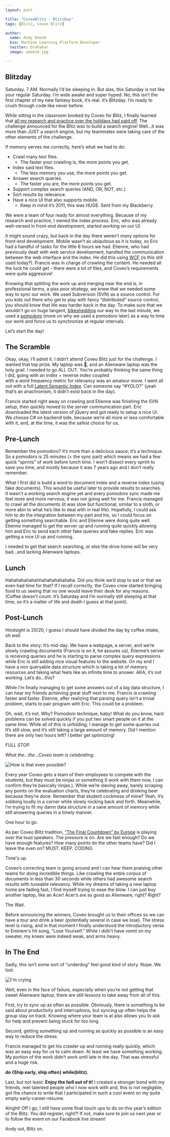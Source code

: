 ```yaml
---
layout: post

title: "CoveoBlitz - BlitzDay"
tags: [Blitz, Coveo Blitz]

author:
  name: Andy Emond
  bio: Machine Learning Platform Developer
  twitter: Drahakar
  image: aemond.jpg

---
```


## Blitzday

Saturday. 7 AM. Normally I’d be sleeping in. But alas, this Saturday is not like your regular Saturday. I’m wide awake and super hyped. No, this isn’t the first chapter of my new fantasy book, it’s real. It’s Blitzday. I’m ready to crush through code like never before.

<!-- more -->

While sitting in the classroom booked by Coveo for Blitz, I finally learned that [all my research and practice over the holidays had paid off](http://source.coveo.com/2017/12/06/blitz-preparation/). The challenge announced for the Blitz was to build a search engine! Well...it was more than JUST a search engine, but my teammates were taking care of the other elements of the challenge.

 If memory serves me correctly, here’s what we had to do: 
* Crawl many text files. 
  * The faster your crawling is, the more points you get.
* Index said text files. 
  * The less memory you use, the more points you get.
* Answer search queries. 
  * The faster you are, the more points you get.
* Support complex search queries (AND, OR, NOT, etc.)
* Sort results by relevance.
* Have a nice UI that also supports mobile. 
  * Keep in mind it’s 2011, this was HUGE. Sent from my Blackberry.

We were a team of four ready for almost everything. Because of my research and practice, I owned the index process. Eric, who was already well-versed in front-end development, started working on our UI. 

It might sound crazy, but back in the day there weren’t many options for front-end development. Mobile wasn’t as ubiquitous as it is today, so Eric had a handful of tasks for the little 8 hours we had. Etienne, who had previously dealt with web service development, handled the communication between the web interface and the index. He did this using [WCF](https://en.wikipedia.org/wiki/Windows_Communication_Foundation) (is this still used today?). Francis was in charge of crawling the content. He needed all the luck he could get - there were a lot of files, and Coveo’s requirements were quite aggressive!

Knowing that splitting the work up and merging near the end is, in professional terms, a piss poor strategy, we knew that we needed some way to sync our work. We used Subversion (SVN) as a source control. For you kids out there who get to play with fancy “distributed” source control, you should know that life was harder back in the day. To make sure that we wouldn’t go on huge tangent, [bikeshedding](https://en.wiktionary.org/wiki/bikeshedding) our way to the last minute, we used a [pomodoro](https://tomato-timer.com/) (more on why we used a pomodoro later) as a way to time our work and force us to synchronize at regular intervals.

Let’s start the day!

## The Scramble

Okay, okay, I’ll admit it. I didn’t attend Coveo Blitz just for the challenge. I wanted that top prize. My laptop was 💩, and an Alienware laptop was the holy grail. I needed to go ALL OUT. You’re probably thinking the same thing I did, going with an index + reverse index coupled  
with a word frequency metric for relevancy was an amateur move. I went all out with a full [Latent Semantic Index](https://en.wikipedia.org/wiki/Latent_semantic_analysis#Latent_semantic_indexing). Can someone say “#YOLO?” (yeah that’s an anachronism, it didn’t exist back in the day). 

Francis started right away on crawling and Etienne was finishing the SVN setup, then quickly moved to the server communication part. Eric downloaded the latest version of jQuery and got ready to setup a nice UI. We choose C# on backend side, because we’re all more or less comfortable with it, and, at the time, it was the safest choice for us. 

## Pre-Lunch

Remember the pomodoro? It’s more than a delicious sauce; it’s a technique. So a pomodoro is 25 minutes (+ the sync part) which means we had a few quick “sprints” of work before lunch time. I won’t dissect every sprint to save you time, and mostly because it was 7 years ago and I don’t really remember. 

What I first did is build a word to document index and a reverse index (using fake documents). This would be useful later to provide results to searches. It wasn't a working search engine yet and every pomodoro sync made me feel more and more nervous; it was not going well for me. Francis managed to crawl all the documents (it was slow but functional, similar to a sloth, or more akin to what he’s like to deal with in real life). Hopefully, I could ask him to do the integration between my part and his, so I could focus on getting something searchable. Eric and Etienne were doing quite well. Etienne managed to get the server up and running quite quickly allowing him and Eric to send each other fake queries and fake replies. Eric was getting a nice UI up and running. 

I needed to get that search searching, or else the drive home will be very bad...and lacking Alienware laptops.

## Lunch

Hahahahahahahhahahahahahaha. Did you think we’d stop to eat or that we even had time for that? If I recall correctly, the Coveo crew started bringing food to us seeing that no one would leave their desk for any reasons. (Coffee doesn’t count. It’s Saturday and I’m normally still sleeping at that time, so it’s a matter of life and death I guess at that point).

## Post-Lunch

Hindsight is 20/20, I guess I should have divided the day by coffee intake, oh well.

Back to the story: It’s mid-day. We have a webpage, a server, and we’re slowly crawling documents (Francis is on it, he assures us), Etienne’s server is receiving queries and he is starting to parse complex query expressions while Eric is still adding nice visual features to the website. On my end I have a non queryable data structure which is taking a lot of memory resources and taking what feels like an infinite time to answer. AKA, it’s not working. Let’s do...this?

While I’m finally managing to get some answers out of a big data structure, I can hear my friends achieving great stuff next to me. Francis is crawling faster and faster. Etienne, after realizing that parsing query isn’t a trivial problem, starts to pair program with Eric. This could be a problem.

Oh, wait, it’s not. Why? Pomodoro technique, baby! What do you know, hard problems can be solved quickly if you put two smart people on it at the same time. While all of this is unfolding, I manage to get some queries out. It’s still slow, and it’s still taking a large amount of memory. Did I mention there are only two hours left? I better get optimizing! 

_FULL STOP._

_What the...the...Coveo team is celebrating._

![How is that even possible?](/images/2018-01-05/rosswow.gif "How is that even possible?")

Every year Coveo gets a team of their employees to compete with the students, but they must be ninjas or something (I work with them now, I can confirm they’re basically ninjas.). While we’re slaving away, barely scraping any points on the evaluation charts, they’re celebrating and drinking beer because they’re done.  Remember that student cockiness of mine? Yeah, it’s sobbing loudly in a corner while slowly rocking back and forth. Meanwhile, I’m trying to fit my damn data structure in a sane amount of memory while still answering queries in a timely manner.

One hour to go.

As per Coveo Blitz tradition, [“The Final Countdown” by Europe](https://www.youtube.com/watch?v=9jK-NcRmVcw) is playing over the loud speakers. The pressure is on. Are we fast enough? Do we have enough features? How many points do the other teams have? Did I leave the oven on? MUST. KEEP. CODING.

Time's up.

Coveo’s correcting team is going around and I can hear them praising other teams for doing incredible things. Like crawling the entire corpus of documents in less than 30 seconds while others had awesome search results with tuneable relevancy. While my dreams of taking a new laptop home are fading fast, I find myself trying to ease the blow. I can just buy another laptop, like an Acer! Acer’s are as good as Alienware, right? Right? 

The Wait.

Before announcing the winners, Coveo brought us to their offices so we can have a tour and drink a beer (potentially several in case we lose). The stress level is rising, and in that moment I finally understood the introductory verse to Eminem's hit song, “Lose Yourself.” While I didn’t have vomit on my sweater, my knees were indeed weak, and arms heavy.

## In The End

Sadly, this isn’t some sort of “underdog” feel good kind of story. Nope. We lost.

![I'm crying](/images/2018-01-05/dwightcrying.gif "I'm crying")

Well, even in the face of failure, especially when you’re not getting that sweet Alienware laptop, there are still lessons to take away from all of this.

First, try to sync up as often as possible. Obviously, there is something to be said about productivity and interruptions, but syncing up often helps the group stay on track. Knowing where your team is at also allows you to ask for help and prevent being stuck for too long.

Second, getting something up and running as quickly as possible is an easy way to reduce the stress. 

Francis managed to get his crawler up and running really quickly, which was an easy way for us to calm down. At least we have something working. My portion of the work didn’t work until late in the day. That was stressful and a huge risk. 

**do {Ship early, ship often} while(blitz).**

Last, but not least: **Enjoy the hell out of it!** I created a stronger bond with my friends, met talented people who I now work with and, this is not negligible, got the chance to write that I participated in such a cool event on my quite empty early-career-resume.

Alright! Off I go, I still have some final touch ups to do on this year’s edition of the Blitz. You did register, right?! If not, make sure to join us next year or to follow the event on our Facebook live stream!

Andy out, Blitz on.

